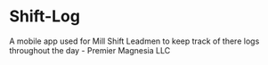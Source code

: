 # Shift-Log
A mobile app used for Mill Shift Leadmen to keep track of there logs throughout the day - Premier Magnesia LLC
